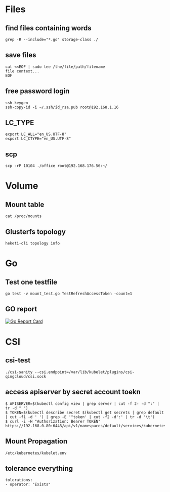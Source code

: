 # Files

## find files containing words

```
grep -R --include="*.go" storage-class ./
```

## save files

```
cat <<EOF | sudo tee /the/file/path/filename
file context...
EOF
```

## free password login

```
ssh-keygen
ssh-copy-id -i ~/.ssh/id_rsa.pub root@192.168.1.16
```

## LC_TYPE

```
export LC_ALL="en_US.UTF-8"
export LC_CTYPE="en_US.UTF-8"
```

## scp

```
scp -rP 10104 ./office root@192.168.176.56:~/
```

# Volume

## Mount table

```
cat /proc/mounts
```

## Glusterfs topology

```
heketi-cli topology info
```

# Go

## Test one testfile

```
go test -v mount_test.go TestRefreshAccessToken -count=1
```

## GO report
[![Go Report Card](https://goreportcard.com/badge/github.com/yunify/qingcloud-csi)](https://goreportcard.com/report/github.com/yunify/qingcloud-csi)

# CSI

## csi-test

```
./csi-sanity --csi.endpoint=/var/lib/kubelet/plugins/csi-qingcloud/csi.sock
```

## access apiserver by secret account toekn

```
$ APISERVER=$(kubectl config view | grep server | cut -f 2- -d ":" | tr -d " ")
$ TOKEN=$(kubectl describe secret $(kubectl get secrets | grep default | cut -f1 -d ' ') | grep -E '^token' | cut -f2 -d':' | tr -d '\t')
$ curl -i -H "Authorization: Bearer TOKEN" https://192.168.0.80:6443/api/v1/namespaces/default/services/kubernetes
```

## Mount Propagation
```
/etc/kubernetes/kubelet.env
```

## tolerance everything
```
tolerations:
- operator: "Exists"
```

